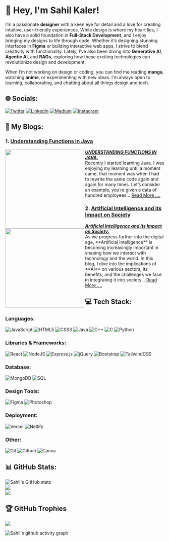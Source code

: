 # 👋 Hey, I'm **Sahil Kaler**! 

I’m a passionate **designer** with a keen eye for detail and a love for creating intuitive, user-friendly experiences. While design is where my heart lies, I also have a solid foundation in **Full-Stack Development**, and I enjoy bringing my designs to life through code. Whether it’s designing stunning interfaces in **Figma** or building interactive web apps, I strive to blend creativity with functionality. Lately, I’ve also been diving into **Generative AI**, **Agentic AI**, and **RAGs**, exploring how these exciting technologies can revolutionize design and development.

When I’m not working on design or coding, you can find me reading **manga**, watching **anime**, or experimenting with new ideas. I’m always open to learning, collaborating, and chatting about all things design and tech.


## 🌐 Socials:
[![Twitter](https://img.shields.io/badge/X-000000?style=for-the-badge&logo=x&logoColor=white)](https://twitter.com/sahilkalerrr) 
[![LinkedIn](https://img.shields.io/badge/LinkedIn-0077B5?style=for-the-badge&logo=linkedin&logoColor=white)](https://linkedin.com/in/sahil-kaler) 
[![Medium](https://img.shields.io/badge/Medium-12100E?style=for-the-badge&logo=medium&logoColor=white)](https://medium.com/@sahilkalerrrr) 
[![Instagram](https://img.shields.io/badge/Instagram-E4405F?style=for-the-badge&logo=instagram&logoColor=white)](https://www.instagram.com/sahilfelloff/) 



## 📖 My Blogs:
### 1. **[Understanding Functions in Java](https://medium.com/@sahilkalerrrr/understanding-functions-in-java-b9b519853702)**
<a href="https://medium.com/@sahilkalerrrr/understanding-functions-in-java-b9b519853702" title="<strong><em>UNDERSTANDING FUNCTIONS IN JAVA.</em></strong>">
<img src="https://miro.medium.com/v2/resize:fit:1400/format:webp/1*wpDzdq9XC8Gsa3B-dTLhiQ.png" width="250px" align="left" />
</a>
<a href="https://medium.com/@sahilkalerrrr/understanding-functions-in-java-b9b519853702" title=" <strong><em>UNDERSTANDING FUNCTIONS IN JAVA.</em></strong> "> <strong><em> UNDERSTANDING FUNCTIONS IN JAVA.</em></strong></a>
<br/> 
Recently I started learning Java. I was enjoying my learning until a moment came, that moment was when I had to rewrite the same code again and again for many times. Let’s consider an example, you’re given a data of hundred employees... <a href="https://medium.com/@sahilkalerrrr/understanding-functions-in-java-b9b519853702" >Read More ....</a>

### 2. **[Artificial Intelligence and its Impact on Society](https://medium.com/@sahilkalerrrr/artificial-intelligence-and-its-impact-on-society-704ce7685cf8?source=user_profile_page---------0-------------5c76f1b01403----------------------)**
<a href="https://medium.com/@sahilkalerrrr/artificial-intelligence-and-its-impact-on-society-704ce7685cf8?source=user_profile_page---------0-------------5c76f1b01403----------------------" title="<strong><em>Artificial Intelligence and its Impact on Society.</em></strong>">
<img src="https://miro.medium.com/v2/resize:fit:720/format:webp/1*LdQkPdz0jkFE638RXZhqDQ.jpeg" width="250px" align="left" />
</a>
<a href="https://medium.com/@sahilkalerrrr/artificial-intelligence-and-its-impact-on-society-704ce7685cf8?source=user_profile_page---------0-------------5c76f1b01403----------------------" title=" <strong><em>Artificial Intelligence and its Impact on Society.</em></strong> "> <strong><em> Artificial Intelligence and its Impact on Society.</em></strong></a>
<br/> 
As we progress further into the digital age, **Artificial Intelligence** is becoming increasingly important in shaping how we interact with technology and the world. In this blog, I dive into the implications of **AI** on various sectors, its benefits, and the challenges we face in integrating it into society... <a href="https://medium.com/@sahilkalerrrr/artificial-intelligence-and-its-impact-on-society-704ce7685cf8?source=user_profile_page---------0-------------5c76f1b01403----------------------" >Read More ....</a>




## 💻 Tech Stack:
### Languages:
![JavaScript](https://img.shields.io/badge/javascript-%23323330.svg?style=for-the-badge&logo=javascript&logoColor=%23F7DF1E)
![HTML5](https://img.shields.io/badge/html5-%23E34F26.svg?style=for-the-badge&logo=html5&logoColor=white)
![CSS3](https://img.shields.io/badge/css3-%231572B6.svg?style=for-the-badge&logo=css3&logoColor=white)
![Java](https://img.shields.io/badge/java-%23ED8B00.svg?style=for-the-badge&logo=java&logoColor=white)
![C++](https://img.shields.io/badge/c++-%2300599C.svg?style=for-the-badge&logo=c%2B%2B&logoColor=white)
![C](https://img.shields.io/badge/c-%2300599C.svg?style=for-the-badge&logo=c&logoColor=white)
![Python](https://img.shields.io/badge/python-%2300599C.svg?style=for-the-badge&logo=python&logoColor=white)

### Libraries & Frameworks:
![React](https://img.shields.io/badge/React-20232A?style=for-the-badge&logo=react&logoColor=61DAFB)
![NodeJS](https://img.shields.io/badge/node.js-6DA55F?style=for-the-badge&logo=node.js&logoColor=white)
![Express.js](https://img.shields.io/badge/express.js-%23404d59.svg?style=for-the-badge&logo=express&logoColor=%2361DAFB)
![jQuery](https://img.shields.io/badge/jquery-%230769AD.svg?style=for-the-badge&logo=jquery&logoColor=white)
![Bootstrap](https://img.shields.io/badge/bootstrap-%23563D7C.svg?style=for-the-badge&logo=bootstrap&logoColor=white)
![TailwindCSS](https://img.shields.io/badge/TailwindCSS-%2338B2AC.svg?style=for-the-badge&logo=tailwindcss&logoColor=white)

### Database:
![MongoDB](https://img.shields.io/badge/MongoDB-%234ea94b.svg?style=for-the-badge&logo=mongodb&logoColor=white)
![SQL](https://img.shields.io/badge/SQL-%2300A6A6.svg?style=for-the-badge&logo=mysql&logoColor=white)

### Design Tools:
![Figma](https://img.shields.io/badge/Figma-%23F24E1E.svg?style=for-the-badge&logo=figma&logoColor=white)
![Photoshop](https://img.shields.io/badge/Photoshop-%2331A8FF.svg?style=for-the-badge&logo=adobe-photoshop&logoColor=white)

### Deployment:
![Vercel](https://img.shields.io/badge/Vercel-%23000000.svg?style=for-the-badge&logo=vercel&logoColor=white)
![Netlify](https://img.shields.io/badge/Netlify-%23000000.svg?style=for-the-badge&logo=netlify&logoColor=white)

### Other:
![Git](https://img.shields.io/badge/git-black.svg?style=for-the-badge&logo=git&logoColor=red)
![Github](https://img.shields.io/badge/github-black.svg?style=for-the-badge&logo=github&logoColor=white)
![Canva](https://img.shields.io/badge/Canva-%2300C4CC.svg?style=for-the-badge&logo=Canva&logoColor=white)


## 📊 GitHub Stats:
![Sahil's GitHub stats](https://github-readme-stats.vercel.app/api?username=Sahilkaler&show_icons=true&theme=tokyonight)<br/>
![](https://github-readme-streak-stats.herokuapp.com/?user=Sahilkaler&theme=tokyonight&hide_border=true)<br/>
![](https://github-readme-stats.vercel.app/api/top-langs/?username=Sahilkaler&theme=tokyonight&hide_border=true&include_all_commits=true&count_private=true&layout=compact)

## 🏆 GitHub Trophies
![](https://github-profile-trophy.vercel.app/?username=Sahilkaler&theme=tokyonight&no-frame=false&no-bg=false&margin-w=4)

![Sahil's github activity graph](https://github-readme-activity-graph.vercel.app/graph?username=Sahilkaler&theme=github-compact)
